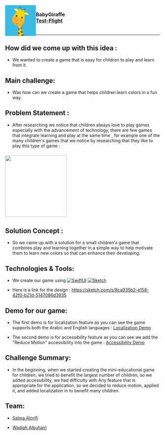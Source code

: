 <!-- PROJECT LOGO -->
<div>

<h3><img align="left" width="100" height="100" src="App_Icon.png"> <br/>  BabyGiraffe  <br/>
  <a href="">Test-Flight</a> <br/> <br/> </h3>   

 </div>  
 
---

 
 
## How did we come up with this idea :
- We wanted to create a game that is easy for children to play and learn from it.

 
## Main challenge:
- Was how can we create a game that helps children learn colors in a fun way.

## Problem Statement :
- After researching we notice that children always love to play games especially with the advancement of technology, there are few games that integrate learning and play at the same time , for example one of the many children's games that we notice by researching that they like to play this type of game :

 <h3 align="left"><img src="https://user-images.githubusercontent.com/116716645/211879623-6e4b4cd7-231d-4c73-9633-9dcd19929bbb.png" width="200" height="200"></h3>


## Solution Concept : 
- So we came up with a solution for a small children's game that combines play and learning together in a simple way to help motivate them to learn new colors so that can enhance their developing.

## Technologies & Tools: 
- We create our game using [![SwiftUI][SwiftUI-img]][SwiftUI-url] [![Sketch][Sketch-img]][Sketch-url]  
 

- Here is a link for the design : 
https://sketch.com/s/8ca935b2-e158-42f0-b21d-5147086d3935


## Demo for our game: 
- The first demo is for localization feature as you can see the game supports both the Arabic and English languages :
<a href="https://drive.google.com/drive/folders/1a4NDh2UKYR-xCf_4HVKu5qcWw_KijeLY?usp=sharing"> Localization Demo </a> 




- The second demo is for accessibility feature as you can see we add the "Reduce Motion" accessibility into the game :
<a href="https://drive.google.com/drive/folders/1AQYWdiX6f6K_L7_FnhO4QCAx0Nw29mHn?usp=sharing"> Accessibility Demo </a> 



## Challenge Summary:
- In the beginning, when we started creating the mini-educational game for children, we tried to benefit the largest number of children, so we added accessibility, we had difficulty with Any feature that is appropriate for the application, so we decided to reduce motion, applied it, and added localization in to benefit many children.

 
 ## Team:
 - <a href="http://linkedin.com/in/salma-alorifi-0544801a6/"> Salma Alorifi </a>  

- <a href="https://www.linkedin.com/in/wadiah-336306181?original_referer="> Wadiah Albuhairi </a>



<!-- MARKDOWN LINKS & IMAGES -->

<!-- https://www.markdownguide.org/basic-syntax/#reference-style-links -->

[SwiftUI-img]: https://img.shields.io/badge/-SwiftUI-blue

[SwiftUI-url]: https://developer.apple.com/xcode/swiftui/

[Sketch-img]: https://img.shields.io/badge/-Sketch-yellow

[Sketch-url]: https://www.sketch.com






